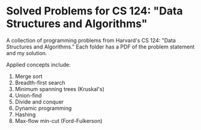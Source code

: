 # Solved Problems for CS 124: "Data Structures and Algorithms"

A collection of programming problems from Harvard's CS 124: "Data Structures and Algorithms."
Each folder has a PDF of the problem statement and my solution.

Applied concepts include:
1. Merge sort
2. Breadth-first search
3. Minimum spanning trees (Kruskal's)
4. Union-find
5. Divide and conquer
6. Dynamic programming
7. Hashing
8. Max-flow min-cut (Ford-Fulkerson)
